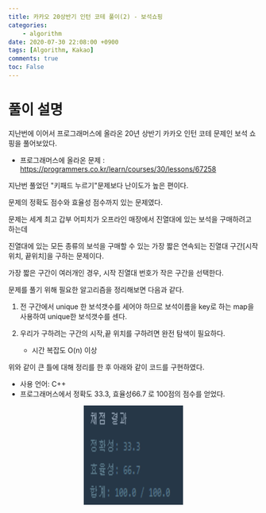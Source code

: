```yaml
---
title: 카카오 20상반기 인턴 코테 풀이(2) - 보석쇼핑
categories:
    - algorithm
date: 2020-07-30 22:08:00 +0900
tags: [Algorithm, Kakao]        
comments: true
toc: False
---
```


풀이 설명
==================================================================================================
지난번에 이어서 프로그래머스에 올라온 20년 상반기 카카오 인턴 코테 문제인 보석 쇼핑을 풀어보았다.

- 프로그래머스에 올라온 문제 : <https://programmers.co.kr/learn/courses/30/lessons/67258>
 
지난번 풀었던 "키패드 누르기"문제보다 난이도가 높은 편이다.

문제의 정확도 점수와 효율성 점수까지 있는 문제였다. 

문제는 세계 최고 갑부 어피치가 오프라인 매장에서 진열대에 있는 보석을 구매하려고 하는데

진열대에 있는 모든 종류의 보석을 구매할 수 있는 가장 짧은 연속되는 진열대 구간[시작위치, 끝위치]을 구하는 문제이다.

가장 짧은 구간이 여러개인 경우, 시작 진열대 번호가 작은 구간을 선택한다.  

문제를 풀기 위해 필요한 알고리즘을 정리해보면 다음과 같다.  

1. 전 구간에서 unique 한 보석갯수를 세어야 하므로 보석이름을 key로 하는 map을 사용하여 unique한 보석갯수를 센다.   

2. 우리가 구하려는 구간의 시작,끝 위치를 구하려면 완전 탐색이 필요하다.
    - 시간 복잡도 O(n) 이상

위와 같이 큰 틀에 대해 정리를 한 후 아래와 같이 코드를 구현하였다.

-  사용 언어: C++
- 프로그래머스에서 정확도 33.3, 효율성66.7 로 100점의 점수를 얻었다. 
<script src="https://gist.github.com/HyunjiClairePak/0b61f95159c8898779ae061c4c336776.js"></script>
<center><img src="/assets/images/kakao_shpping_test_result.PNG" width="200" height="200"></center>    

 

